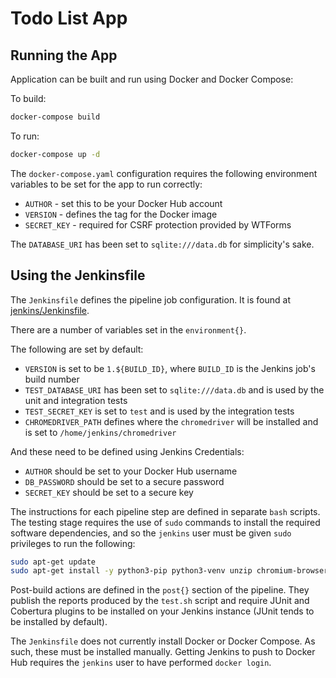 # Todo List App

## Running the App

Application can be built and run using Docker and Docker Compose:

To build:
```bash
docker-compose build
```
To run:
```bash
docker-compose up -d
```

The `docker-compose.yaml` configuration requires the following environment variables to be set for the app to run correctly: 
- `AUTHOR` - set this to be your Docker Hub account
- `VERSION` - defines the tag for the Docker image
- `SECRET_KEY` - required for CSRF protection provided by WTForms

The `DATABASE_URI` has been set to `sqlite:///data.db` for simplicity's sake.

## Using the Jenkinsfile

The `Jenkinsfile` defines the pipeline job configuration. It is found at [jenkins/Jenkinsfile](jenkins/Jenkinsfile).

There are a number of variables set in the `environment{}`.

The following are set by default:
- `VERSION` is set to be `1.${BUILD_ID}`, where `BUILD_ID` is the Jenkins job's build number
- `TEST_DATABASE_URI` has been set to `sqlite:///data.db` and is used by the unit and integration tests
- `TEST_SECRET_KEY` is set to `test` and is used by the integration tests
- `CHROMEDRIVER_PATH` defines where the `chromedriver` will be installed and is set to `/home/jenkins/chromedriver`

And these need to be defined using Jenkins Credentials:
- `AUTHOR` should be set to your Docker Hub username
- `DB_PASSWORD` should be set to a secure password
- `SECRET_KEY` should be set to a secure key

The instructions for each pipeline step are defined in separate `bash` scripts. The testing stage requires the use of `sudo` commands to install the required software dependencies, and so the `jenkins` user must be given `sudo` privileges to run the following:

```bash
sudo apt-get update
sudo apt-get install -y python3-pip python3-venv unzip chromium-browser
```

Post-build actions are defined in the `post{}` section of the pipeline. They publish the reports produced by the `test.sh` script and require JUnit and Cobertura plugins to be installed on your Jenkins instance (JUnit tends to be installed by default).

The `Jenkinsfile` does not currently install Docker or Docker Compose. As such, these must be installed manually. Getting Jenkins to push to Docker Hub requires the `jenkins` user to have performed `docker login`.

